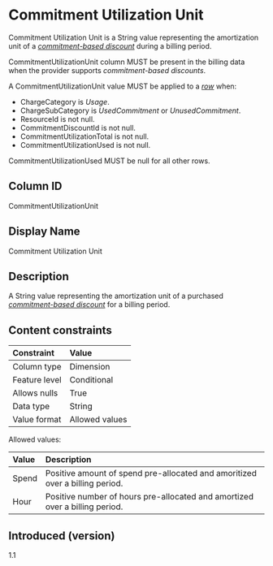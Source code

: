 # Commitment Utilization Unit

Commitment Utilization Unit is a String value representing the amortization unit of a [*commitment-based discount*](#glossary:commitment-based-discount) during a billing period.

CommitmentUtilizationUnit column MUST be present in the billing data when the provider supports *commitment-based discounts*.

A CommitmentUtilizationUnit value MUST be applied to a [*row*](#glossary:row) when:

* ChargeCategory is *Usage*.
* ChargeSubCategory is *UsedCommitment* or *UnusedCommitment*.
* ResourceId is not null.
* CommitmentDiscountId is not null.
* CommitmentUtilizationTotal is not null.
* CommitmentUtilizationUsed is not null.

CommitmentUtilizationUsed MUST be null for all other rows.

## Column ID

CommitmentUtilizationUnit

## Display Name

Commitment Utilization Unit

## Description

A String value representing the amortization unit of a purchased [*commitment-based discount*](#glossary:commitment-based-discount) for a billing period.

## Content constraints

| Constraint      | Value            |
|:----------------|:-----------------|
| Column type     | Dimension        |
| Feature level   | Conditional      |
| Allows nulls    | True             |
| Data type       | String           |
| Value format    | Allowed values   |

Allowed values:

| Value      | Description                          |
| :--------- | :------------------------------------|
| Spend      | Positive amount of spend pre-allocated and amoritized over a billing period. |
| Hour       | Positive number of hours pre-allocated and amortized over a billing period.  |

## Introduced (version)

1.1
